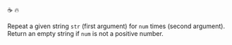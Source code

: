 :coffee: :fire:

Repeat a given string `str` (first argument) for `num` times (second argument). Return an empty string if `num` is not a positive number.